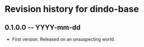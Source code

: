 # Revision history for dindo-base

## 0.1.0.0  -- YYYY-mm-dd

* First version. Released on an unsuspecting world.
